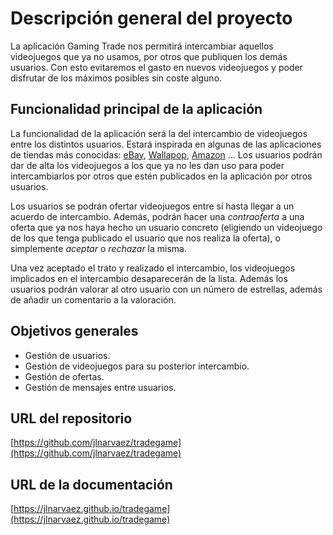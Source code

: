 # Descripción general del proyecto

La aplicación Gaming Trade nos permitirá intercambiar aquellos videojuegos que ya no usamos, por otros que publiquen los demás usuarios. Con esto evitaremos el gasto en nuevos videojuegos y poder disfrutar de los máximos posibles sin coste alguno.

## Funcionalidad principal de la aplicación

La funcionalidad de la aplicación será la del intercambio de videojuegos entre los distintos usuarios. Estará inspirada en algunas de las aplicaciones de tiendas más conocidas: [eBay](http://ebay.es), [Wallapop](https://es.wallapop.com), [Amazon](http://amazon.es) ...
Los usuarios podrán dar de alta los videojuegos a los que ya no les dan uso para poder intercambiarlos por otros que estén publicados en la aplicación por otros usuarios.

Los usuarios se podrán ofertar videojuegos entre sí hasta llegar a un acuerdo de intercambio. Además, podrán hacer una *contraoferta* a una oferta que ya nos haya hecho un usuario concreto (eligiendo un videojuego de los que tenga publicado el usuario que nos realiza la oferta), o simplemente *aceptar* o *rechazar* la misma.

Una vez aceptado el trato y realizado el intercambio, los videojuegos implicados en el intercambio desaparecerán de la lista. Además los usuarios podrán valorar al otro usuario con un número de estrellas, además de añadir un comentario a la valoración.

## Objetivos generales

* Gestión de usuarios.
* Gestión de videojuegos para su posterior intercambio.
* Gestión de ofertas.
* Gestión de mensajes entre usuarios.

## URL del repositorio

[https://github.com/jlnarvaez/tradegame](https://github.com/jlnarvaez/tradegame)

## URL de la documentación

[https://jlnarvaez.github.io/tradegame](https://jlnarvaez.github.io/tradegame)
